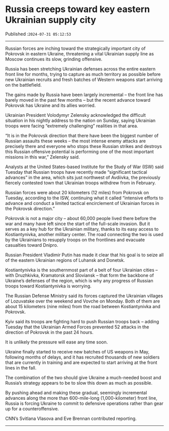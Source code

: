 # Russia creeps toward key eastern Ukrainian supply city

Published :`2024-07-31 05:12:53`

---

Russian forces are inching toward the strategically important city of Pokrovsk in eastern Ukraine, threatening a vital Ukrainian supply line as Moscow continues its slow, grinding offensive.

Russia has been stretching Ukrainian defenses across the entire eastern front line for months, trying to capture as much territory as possible before new Ukrainian recruits and fresh batches of Western weapons start arriving on the battlefield.

The gains made by Russia have been largely incremental – the front line has barely moved in the past few months – but the recent advance toward Pokrovsk has Ukraine and its allies worried.

Ukrainian President Volodymyr Zelensky acknowledged the difficult situation in his nightly address to the nation on Sunday, saying Ukrainian troops were facing “extremely challenging” realities in that area.

“It is in the Pokrovsk direction that there have been the biggest number of Russian assaults these weeks – the most intense enemy attacks are precisely there and everyone who stops these Russian strikes and destroys this Russian offensive potential is performing one of the most important missions in this war,” Zelensky said.

Analysts at the United States-based Institute for the Study of War (ISW) said Tuesday that Russian troops have recently made “significant tactical advances” in the area, which sits just northwest of Avdiivka, the previously fiercely contested town that Ukrainian troops withdrew from in February.

Russian forces were about 20 kilometers (12 miles) from Pokrovsk on Tuesday, according to the ISW, continuing what it called “intensive efforts to advance and conduct a limited tactical encirclement of Ukrainian forces in the Pokrovsk direction.”

Pokrovsk is not a major city – about 60,000 people lived there before the war and many have left since the start of the full-scale invasion. But it serves as a key hub for the Ukrainian military, thanks to its easy access to Kostiantynivka, another military center. The road connecting the two is used by the Ukrainians to resupply troops on the frontlines and evacuate casualties toward Dnipro.

Russian President Vladimir Putin has made it clear that his goal is to seize all of the eastern Ukrainian regions of Luhansk and Donetsk.

Kostiantynivka is the southernmost part of a belt of four Ukrainian cities – with Druzhkivka, Kramatorsk and Sloviansk – that form the backbone of Ukraine’s defenses of the region, which is why any progress of Russian troops toward Kostiantynivka is worrying.

The Russian Defense Ministry said its forces captured the Ukrainian villages of Lozuvatske over the weekend and Vovche on Monday. Both of them are about 15 kilometers (nine miles) from the road between Kostiantynivka and Pokrovsk.

Kyiv said its troops are fighting hard to push Russian troops back – adding Tuesday that the Ukrainian Armed Forces prevented 52 attacks in the direction of Pokrovsk in the past 24 hours.

It is unlikely the pressure will ease any time soon.

Ukraine finally started to receive new batches of US weapons in May, following months of delays, and it has recruited thousands of new soldiers that are currently in training and are expected to start arriving at the front lines in the fall.

The combination of the two should give Ukraine a much-needed boost and Russia’s strategy appears to be to slow this down as much as possible.

By pushing ahead and making these gradual, seemingly incremental advances along the more than 600-mile-long (1,000-kilometer) front line, Russia is forcing Ukraine to commit to defensive operations rather than gear up for a counteroffensive.

CNN’s Svitlana Vlasova and Eve Brennan contributed reporting.

---

